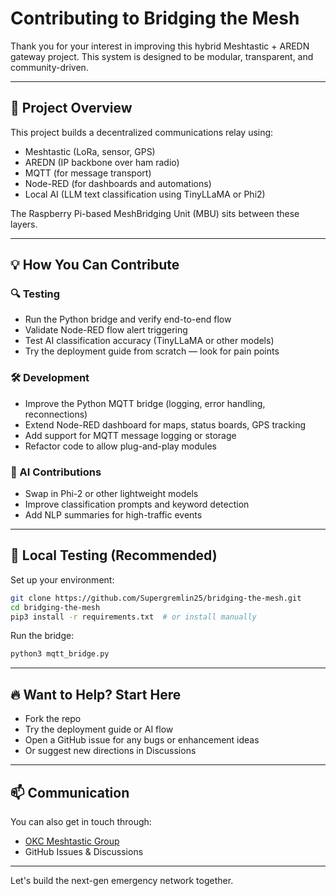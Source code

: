 
# Contributing to Bridging the Mesh

Thank you for your interest in improving this hybrid Meshtastic + AREDN gateway project. This system is designed to be modular, transparent, and community-driven.

---

## 🧭 Project Overview

This project builds a decentralized communications relay using:
- Meshtastic (LoRa, sensor, GPS)
- AREDN (IP backbone over ham radio)
- MQTT (for message transport)
- Node-RED (for dashboards and automations)
- Local AI (LLM text classification using TinyLLaMA or Phi2)

The Raspberry Pi-based MeshBridging Unit (MBU) sits between these layers.

---

## 💡 How You Can Contribute

### 🔍 Testing
- Run the Python bridge and verify end-to-end flow
- Validate Node-RED flow alert triggering
- Test AI classification accuracy (TinyLLaMA or other models)
- Try the deployment guide from scratch — look for pain points

### 🛠️ Development
- Improve the Python MQTT bridge (logging, error handling, reconnections)
- Extend Node-RED dashboard for maps, status boards, GPS tracking
- Add support for MQTT message logging or storage
- Refactor code to allow plug-and-play modules

### 🤖 AI Contributions
- Swap in Phi-2 or other lightweight models
- Improve classification prompts and keyword detection
- Add NLP summaries for high-traffic events

---

## 🧪 Local Testing (Recommended)

Set up your environment:
```bash
git clone https://github.com/Supergremlin25/bridging-the-mesh.git
cd bridging-the-mesh
pip3 install -r requirements.txt  # or install manually
```

Run the bridge:
```bash
python3 mqtt_bridge.py
```

---

## 🔥 Want to Help? Start Here

- Fork the repo
- Try the deployment guide or AI flow
- Open a GitHub issue for any bugs or enhancement ideas
- Or suggest new directions in Discussions

---

## 📫 Communication

You can also get in touch through:
- [OKC Meshtastic Group](https://www.facebook.com/groups/okcmeshtastic)
- GitHub Issues & Discussions

---

Let's build the next-gen emergency network together.
